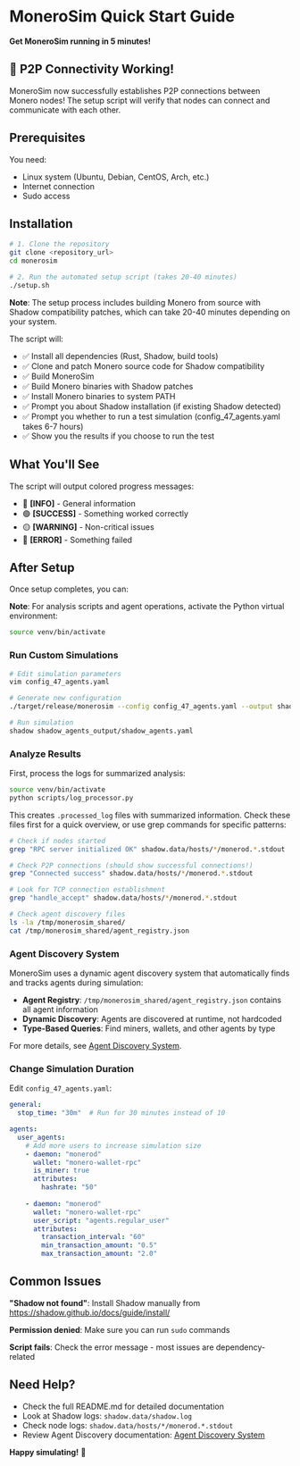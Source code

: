 # MoneroSim Quick Start Guide

**Get MoneroSim running in 5 minutes!**

## 🎉 P2P Connectivity Working!

MoneroSim now successfully establishes P2P connections between Monero nodes! The setup script will verify that nodes can connect and communicate with each other.

## Prerequisites

You need:
- Linux system (Ubuntu, Debian, CentOS, Arch, etc.)
- Internet connection
- Sudo access

## Installation

```bash
# 1. Clone the repository
git clone <repository_url>
cd monerosim

# 2. Run the automated setup script (takes 20-40 minutes)
./setup.sh
```

**Note**: The setup process includes building Monero from source with Shadow compatibility patches, which can take 20-40 minutes depending on your system.

The script will:
- ✅ Install all dependencies (Rust, Shadow, build tools)
- ✅ Clone and patch Monero source code for Shadow compatibility
- ✅ Build MoneroSim
- ✅ Build Monero binaries with Shadow patches
- ✅ Install Monero binaries to system PATH
- ✅ Prompt you about Shadow installation (if existing Shadow detected)
- ✅ Prompt you whether to run a test simulation (config_47_agents.yaml takes 6-7 hours)
- ✅ Show you the results if you choose to run the test

## What You'll See

The script will output colored progress messages:
- 🔵 **[INFO]** - General information
- 🟢 **[SUCCESS]** - Something worked correctly
- 🟡 **[WARNING]** - Non-critical issues
- 🔴 **[ERROR]** - Something failed

## After Setup

Once setup completes, you can:

**Note**: For analysis scripts and agent operations, activate the Python virtual environment:
```bash
source venv/bin/activate
```

### Run Custom Simulations

```bash
# Edit simulation parameters
vim config_47_agents.yaml

# Generate new configuration
./target/release/monerosim --config config_47_agents.yaml --output shadow_agents_output

# Run simulation
shadow shadow_agents_output/shadow_agents.yaml
```

### Analyze Results

First, process the logs for summarized analysis:

```bash
source venv/bin/activate
python scripts/log_processor.py
```

This creates `.processed_log` files with summarized information. Check these files first for a quick overview, or use grep commands for specific patterns:

```bash
# Check if nodes started
grep "RPC server initialized OK" shadow.data/hosts/*/monerod.*.stdout

# Check P2P connections (should show successful connections!)
grep "Connected success" shadow.data/hosts/*/monerod.*.stdout

# Look for TCP connection establishment
grep "handle_accept" shadow.data/hosts/*/monerod.*.stdout

# Check agent discovery files
ls -la /tmp/monerosim_shared/
cat /tmp/monerosim_shared/agent_registry.json
```

### Agent Discovery System

MoneroSim uses a dynamic agent discovery system that automatically finds and tracks agents during simulation:

- **Agent Registry**: `/tmp/monerosim_shared/agent_registry.json` contains all agent information
- **Dynamic Discovery**: Agents are discovered at runtime, not hardcoded
- **Type-Based Queries**: Find miners, wallets, and other agents by type

For more details, see [Agent Discovery System](agents/README_agent_discovery.md).

### Change Simulation Duration

Edit `config_47_agents.yaml`:
```yaml
general:
  stop_time: "30m"  # Run for 30 minutes instead of 10

agents:
  user_agents:
    # Add more users to increase simulation size
    - daemon: "monerod"
      wallet: "monero-wallet-rpc"
      is_miner: true
      attributes:
        hashrate: "50"
    
    - daemon: "monerod"
      wallet: "monero-wallet-rpc"
      user_script: "agents.regular_user"
      attributes:
        transaction_interval: "60"
        min_transaction_amount: "0.5"
        max_transaction_amount: "2.0"
```

## Common Issues

**"Shadow not found"**: Install Shadow manually from https://shadow.github.io/docs/guide/install/

**Permission denied**: Make sure you can run `sudo` commands

**Script fails**: Check the error message - most issues are dependency-related

## Need Help?

- Check the full README.md for detailed documentation
- Look at Shadow logs: `shadow.data/shadow.log`
- Check node logs: `shadow.data/hosts/*/monerod.*.stdout`
- Review Agent Discovery documentation: [Agent Discovery System](agents/README_agent_discovery.md)

**Happy simulating!** 🚀